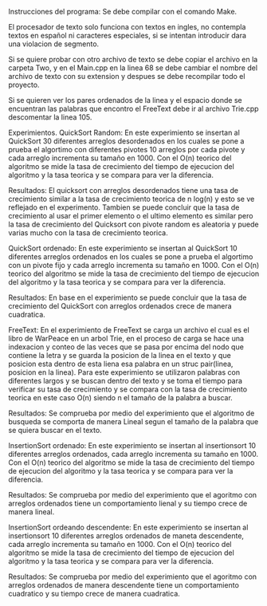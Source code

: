 Instrucciones del programa:
Se debe compilar con el comando Make.

El procesador de texto solo funciona con textos en ingles, no contempla textos en español ni caracteres especiales, si se intentan introducir dara una violacion de segmento. 

Si se quiere probar con otro archivo de texto se debe copiar el archivo en la carpeta Two, y en el Main.cpp en la linea 68 se debe cambiar el nombre del archivo de texto con su extension y despues se debe recompilar todo el proyecto. 

Si se quieren ver los pares ordenados de la linea y el espacio donde se encuentran las palabras que encontro el FreeText debe ir al archivo Trie.cpp descomentar la linea 105.



Experimientos.
QuickSort Random:
En este experimiento se insertan al QuickSort 30 diferentes arreglos desordenados en los cuales se pone a prueba el algortimo con diferentes pivotes 10 arreglos por cada pivote y cada arreglo incrementa su tamaño en 1000. Con el O(n) teorico del algoritmo se mide la tasa de crecimiento del tiempo de ejecucion del algoritmo y la tasa teorica y se compara para ver la diferencia.

Resultados:
El quicksort con arreglos desordenados tiene una tasa de crecimiento similar a la tasa de crecimiento teorica de n log(n) y esto se ve reflejado en el experimento. Tambien se puede concluir que la tasa de crecimiento al usar el primer elemento o el ultimo elemento es similar pero la tasa de crecimiento del Quicksort con pivote random es aleatoria y puede varias mucho con la tasa de crecimiento teorica.

QuickSort ordenado:
En este experimiento se insertan al QuickSort 10 diferentes arreglos ordenados en los cuales se pone a prueba el algortimo con un pivote fijo y cada arreglo incrementa su tamaño en 1000. Con el O(n) teorico del algoritmo se mide la tasa de crecimiento del tiempo de ejecucion del algoritmo y la tasa teorica y se compara para ver la diferencia.

Resultados:
En base en el experimiento se puede concluir que la tasa de crecimiento del QuickSort con arreglos ordenados crece de manera cuadratica.

FreeText:
En el experimiento de FreeText se carga un archivo el cual es el libro de WarPeace en un arbol Trie, en el proceso de carga se hace una indexacion y conteo de las veces que se pasa por encima del nodo que contiene la letra y se guarda la posicion de la linea en el texto y que posicion esta dentro de esta liena esa palabra en un struc pair(linea, posicion en la linea). Para este experimiento se utilizaron palabras con diferentes largos y se buscan dentro del texto y se toma el tiempo para verificar su tasa de crecimiento y se compara con la tasa de crecimiento teorica en este caso O(n) siendo n el tamaño de la palabra a buscar. 

Resultados:
Se comprueba por medio del experimiento que el algoritmo de busqueda se comporta de manera Lineal segun el tamaño de la palabra que se quiera buscar en el texto. 

InsertionSort ordenado:
En este experimiento se insertan al insertionsort 10 diferentes arreglos ordenados, cada arreglo incrementa su tamaño en 1000. Con el O(n) teorico del algoritmo se mide la tasa de crecimiento del tiempo de ejecucion del algoritmo y la tasa teorica y se compara para ver la diferencia.

Resultados:
Se comprueba por medio del experimiento que el agoritmo con arreglos ordenados tiene un comportamiento lienal y su tiempo crece de manera lineal. 

InsertionSort ordeando descendente:
En este experimiento se insertan al insertionsort 10 diferentes arreglos ordenados de maneta descendente, cada arreglo incrementa su tamaño en 1000. Con el O(n) teorico del algoritmo se mide la tasa de crecimiento del tiempo de ejecucion del algoritmo y la tasa teorica y se compara para ver la diferencia.

Resultados:
Se comprueba por medio del experimiento que el agoritmo con arreglos ordenados de manera descendente tiene un comportamiento cuadratico y su tiempo crece de manera cuadratica. 